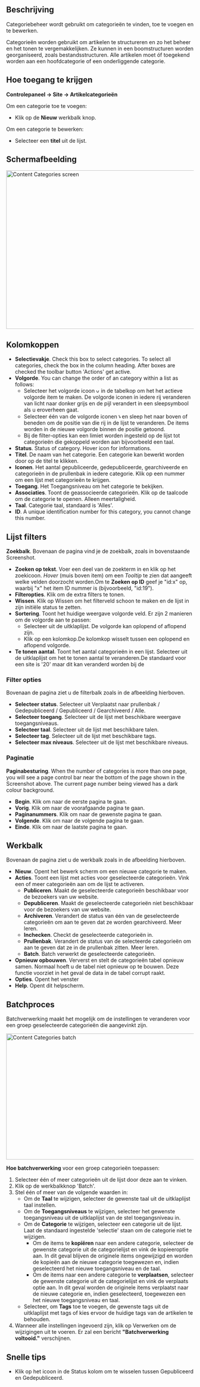 <!-- Filename: Help4.x:Articles:_Categories / Display title: Artikelen: Categorieën -->

## Beschrijving

Categoriebeheer wordt gebruikt om categorieën te vinden, toe te voegen
en te bewerken.

Categorieën worden gebruikt om artikelen te structureren en zo het
beheer en het tonen te vergemakkelijken. Ze kunnen in een boomstructuren
worden georganiseerd, zoals bestandsstructuren. Alle artikelen moet óf
toegekend worden aan een hoofdcategorie of een onderliggende categorie.

## Hoe toegang te krijgen

**Controlepaneel → Site → Artikelcategorieën**

Om een categorie toe te voegen:

- Klik op de **Nieuw** werkbalk knop.

Om een categorie te bewerken:

- Selecteer een **titel** uit de lijst.

## Schermafbeelding

<img
src="https://docs.joomla.org/images/thumb/b/bc/Help-4x-Content-Categories-screen-nl.png/800px-Help-4x-Content-Categories-screen-nl.png"
decoding="async"
srcset="https://docs.joomla.org/images/thumb/b/bc/Help-4x-Content-Categories-screen-nl.png/1200px-Help-4x-Content-Categories-screen-nl.png 1.5x, https://docs.joomla.org/images/thumb/b/bc/Help-4x-Content-Categories-screen-nl.png/1600px-Help-4x-Content-Categories-screen-nl.png 2x"
data-file-width="2880" data-file-height="1530" width="800" height="425"
alt="Content Categories screen" />

## Kolomkoppen

- **Selectievakje**. Check this box to select categories. To select all
  categories, check the box in the column heading. After boxes are
  checked the toolbar button 'Actions' get active.
- **Volgorde**. You can change the order of an category within a list as
  follows:
  - Selecteer het volgorde icoon <img
    src="https://docs.joomla.org/images/thumb/7/79/Help-4x-Ordering-colheader-icon.png/9px-Help-4x-Ordering-colheader-icon.png"
    decoding="async"
    srcset="https://docs.joomla.org/images/thumb/7/79/Help-4x-Ordering-colheader-icon.png/14px-Help-4x-Ordering-colheader-icon.png 1.5x, https://docs.joomla.org/images/7/79/Help-4x-Ordering-colheader-icon.png 2x"
    data-file-width="18" data-file-height="23" width="9" height="12"
    alt="volgorde icoon" /> in de tabelkop om het het actieve volgorde
    item te maken. De volgorde iconen in iedere rij veranderen van licht
    naar donker grijs en de pijl verandert in een sleepsymbool als u
    eroverheen gaat.
  - Selecteer één van de volgorde iconen <img
    src="https://docs.joomla.org/images/thumb/a/a0/Help-4x-Ordering-colheader-grab-bar-icon.png/5px-Help-4x-Ordering-colheader-grab-bar-icon.png"
    decoding="async"
    srcset="https://docs.joomla.org/images/thumb/a/a0/Help-4x-Ordering-colheader-grab-bar-icon.png/8px-Help-4x-Ordering-colheader-grab-bar-icon.png 1.5x, https://docs.joomla.org/images/a/a0/Help-4x-Ordering-colheader-grab-bar-icon.png 2x"
    data-file-width="9" data-file-height="27" width="5" height="15"
    alt="volgorde icon" /> en sleep het naar boven of beneden om de
    positie van die rij in de lijst te veranderen. De items worden in de
    nieuwe volgorde binnen de positie getoond.
  - Bij de filter-opties kan een limiet worden ingesteld op de lijst tot
    categorieën die gekoppeld worden aan bijvoorbeeld een taal.
- **Status**. Status of category. Hover icon for informations.
- **Titel**. De naam van het categorie. Een categorie kan bewerkt worden
  door op de titel te klikken.
- **Iconen**. Het aantal gepubliceerde, gedepubliceerde, gearchiveerde
  en categorieën in de prullenbak in iedere categorie. Klik op een
  nummer om een lijst met categorieën te krijgen.
- **Toegang**. Het
  Toegangsniveau
  om het categorie te bekijken.
- **Associaties**. Toont de geassocieerde categorieën. Klik op de
  taalcode om de categorie te openen. Alleen
  meertaligheid.
- **Taal**. Categorie taal, standaard is 'Alles'.
- **ID**. A unique identification number for this category, you cannot
  change this number.

## Lijst filters

**Zoekbalk**. Bovenaan de pagina vind je de zoekbalk, zoals in
bovenstaande Screenshot.

- **Zoeken op tekst**. Voer een deel van de zoekterm in en klik op het
  zoekicoon. *Hover* (muis boven item) om een *Tooltip* te zien dat
  aangeeft welke velden doorzocht worden.Om te **Zoeken op ID** geef je
  "id:x" op, waarbij "x" het item ID nummer is (bijvoorbeeld, "id:19").
- **Filteropties**. Klik om de extra filters te tonen.
- **Wissen**. Klik op Wissen om het filterveld schoon te maken en de
  lijst in zijn initiële status te zetten.
- **Sortering**. Toont het huidige weergave volgorde veld. Er zijn 2
  manieren om de volgorde aan te passen:
  - Selecteer uit de uitklaplijst. De volgorde kan oplopend of aflopend
    zijn.
  - Klik op een kolomkop.De kolomkop wisselt tussen een oplopend en
    aflopend volgorde.
- **Te tonen aantal**. Toont het aantal categorieën in een lijst.
  Selecteer uit de uitklaplijst om het te tonen aantal te veranderen.De
  standaard voor een site is '20' maar dit kan veranderd worden bij de


### Filter opties

Bovenaan de pagina ziet u de filterbalk zoals in de
afbeelding hierboven.

- **Selecteer status**. Selecteer uit Verplaatst naar prullenbak /
  Gedepubliceerd / Gepubliceerd / Gearchiveerd / Alle.
- **Selecteer toegang**. Selecteer uit de lijst met beschikbare weergave
  toegangsniveaus.
- **Selecteer taal**. Selecteer uit de lijst met beschikbare talen.
- **Selecteer tag**. Selecteer uit de lijst met beschikbare tags.
- **Selecteer max niveaus**. Selecteer uit de lijst met beschikbare
  niveaus.

### Paginatie

**Paginabesturing**. When the number of categories is more than one
page, you will see a page control bar near the bottom of the page shown
in the Screenshot above. The current page number being
viewed has a dark colour background.

- **Begin**. Klik om naar de eerste pagina te gaan.
- **Vorig**. Klik om naar de voorafgaande pagina te gaan.
- **Paginanummers**. Klik om naar de gewenste pagina te gaan.
- **Volgende**. Klik om naar de volgende pagina te gaan.
- **Einde**. Klik om naar de laatste pagina te gaan.

## Werkbalk

Bovenaan de pagina ziet u de werkbalk zoals in de
afbeelding hierboven.

- **Nieuw**. Opent het bewerk scherm om een nieuwe categorie te maken.
- **Acties**. Toont een lijst met acties voor geselecteerde categorieën.
  Vink een of meer categorieën aan om de lijst te activeren.
  - **Publiceren**. Maakt de geselecteerde categorieën beschikbaar voor
    de bezoekers van uw website.
  - **Depubliceren**. Maakt de geselecteerde categorieën niet
    beschikbaar voor de bezoekers van uw website.
  - **Archiveren**. Verandert de status van één van de geselecteerde
    categorieën om aan te geven dat ze worden gearchiveerd. Meer
    leren.
  - **Inchecken**. Checkt de geselecteerde categorieën in.
  - **Prullenbak**. Verandert de status van de selecteerde categorieën
    om aan te geven dat ze in de prullenbak zitten. Meer
    leren.
  - **Batch**. Batch verwerkt de geselecteerde categorieën.
- **Opnieuw opbouwen**. Ververst en stelt de categorieën tabel opnieuw
  samen. Normaal hoeft u de tabel niet opnieuw op te bouwen. Deze
  functie voorziet in het geval de data in de tabel corrupt raakt.
- **Opties**. Opent het venster
- **Help**. Opent dit helpscherm.

## Batchproces

Batchverwerking maakt het mogelijk om de instellingen te veranderen voor
een groep geselecteerde categorieën die aangevinkt zijn.

<img
src="https://docs.joomla.org/images/thumb/8/80/Help-4x-Content-Categories-batch-nl.png/600px-Help-4x-Content-Categories-batch-nl.png"
decoding="async"
srcset="https://docs.joomla.org/images/thumb/8/80/Help-4x-Content-Categories-batch-nl.png/900px-Help-4x-Content-Categories-batch-nl.png 1.5x, https://docs.joomla.org/images/thumb/8/80/Help-4x-Content-Categories-batch-nl.png/1200px-Help-4x-Content-Categories-batch-nl.png 2x"
data-file-width="1598" data-file-height="900" width="600" height="338"
alt="Content Categories batch" />

**Hoe batchverwerking** voor een groep categorieën toepassen:

1.  Selecteer één of meer categorieën uit de lijst door deze aan te
    vinken.
2.  Klik op de werkbalkknop 'Batch'.
3.  Stel één of meer van de volgende waarden in:
    - Om de **Taal** te wijzigen, selecteer de gewenste taal uit de
      uitklaplijst taal instellen.
    - Om de **Toegangsniveaus** te wijzigen, selecteer het gewenste
      toegangsniveau uit de uitklaplijst van de stel toegangsniveau in.
    - Om de **Categorie** te wijzigen, selecteer een categorie uit de
      lijst. Laat de standaard ingestelde 'selectie' staan om de
      categorie niet te wijzigen.
      - Om de items te **kopiëren** naar een andere categorie, selecteer
        de gewenste categorie uit de categorielijst en vink de
        kopieeroptie aan. In dit geval blijven de originele items
        ongewijzigd en worden de kopieën aan de nieuwe categorie
        toegewezen en, indien geselecteerd het nieuwe toegangsniveau en
        de taal.
      - Om de items naar een andere categorie te **verplaatsen**,
        selecteer de gewenste categorie uit de categorielijst en vink de
        verplaats optie aan. In dit geval worden de originele items
        verplaatst naar de nieuwe categorie en, indien geselecteerd,
        toegewezen een het nieuwe toegangsniveau en taal.
    - Selecteer, om **Tags** toe te voegen, de gewenste tags uit de
      uitklaplijst met tags of kies ervoor de huidige tags van de
      artikelen te behouden.
4.  Wanneer alle instellingen ingevoerd zijn, klik op Verwerken om de
    wijzigingen uit te voeren. Er zal een bericht **"Batchverwerking
    voltooid."** verschijnen.

## Snelle tips

- Klik op het icoon in de Status kolom om te wisselen tussen
  Gepubliceerd en Gedepubliceerd.

